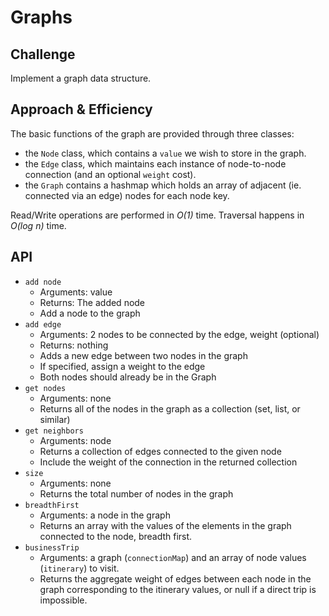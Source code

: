# Graphs


## Challenge
Implement a graph data structure.

## Approach & Efficiency

The basic functions of the graph are provided through three classes: 
  * the `Node` class, which contains a `value` we wish to store in the graph.
  * the `Edge` class, which maintains each instance of node-to-node connection (and an optional `weight` cost).
  * the `Graph` contains a hashmap which holds an array of adjacent (ie. connected via an edge) nodes for each node key.

Read/Write operations are performed in *O(1)* time. Traversal happens in *O(log n)* time.

## API
* `add node`
  * Arguments: value
  * Returns: The added node
  * Add a node to the graph
* `add edge`
  * Arguments: 2 nodes to be connected by the edge, weight (optional)
  * Returns: nothing
  * Adds a new edge between two nodes in the graph
  * If specified, assign a weight to the edge
  * Both nodes should already be in the Graph
* `get nodes`
  * Arguments: none
  * Returns all of the nodes in the graph as a collection (set, list, or similar)
* `get neighbors`
  * Arguments: node
  * Returns a collection of edges connected to the given node
  * Include the weight of the connection in the returned collection
* `size`
  * Arguments: none
  * Returns the total number of nodes in the graph
* `breadthFirst`
  * Arguments: a node in the graph
  * Returns an array with the values of the elements in the graph connected to the node, breadth first.
* `businessTrip`
  * Arguments: a graph (`connectionMap`) and an array of node values (`itinerary`) to visit.
  * Returns the aggregate weight of edges between each node in the graph corresponding to the itinerary values, or null if a direct trip is impossible.

